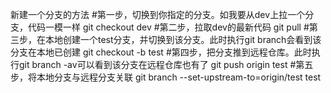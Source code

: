 新建一个分支的方法
#第一步，切换到你指定的分支。如我要从dev上拉一个分支，代码一模一样
git checkout dev
#第二步，拉取dev的最新代码
git pull
#第三步，在本地创建一个test分支，并切换到该分支。此时执行git branch会看到该分支在本地已创建
git checkout -b test
#第四步，把分支推到远程仓库。此时执行git branch -av可以看到该分支在远程仓库也有了
git push origin test
#第五步，将本地分支与远程分支关联
git branch --set-upstream-to=origin/test test

